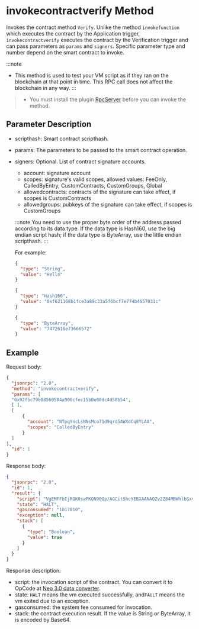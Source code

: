 # invokecontractverify Method

Invokes the contract method `Verify`. Unlike the method `invokefunction` which executes the contract by the Application trigger, `invokecontractverify` executes the contract by the Verification trigger and can pass parameters as `params` and `signers`. Specific parameter type and number depend on the smart contract to invoke.

:::note
 - This method is used to test your VM script as if they ran on the blockchain at that point in time. This RPC call does not affect the blockchain in any way.
:::
> - You must install the plugin [RpcServer](https://github.com/neo-project/neo-modules/releases) before you can invoke the method.

## Parameter Description

- scripthash: Smart contract scripthash.

- params: The parameters to be passed to the smart contract operation. 

- signers: Optional. List of contract signature accounts.
  * account: signature account
  * scopes: signature's valid scopes, allowed values: FeeOnly, CalledByEntry, CustomContracts, CustomGroups, Global
  * allowedcontracts: contracts of the signature can take effect, if scopes is CustomContracts
  * allowedgroups: pubkeys of the signature can take effect, if scopes is CustomGroups
  
  :::note
  You need to use the proper byte order of the address passed according to its data type. If the data type is Hash160, use the big endian script hash; if the data type is ByteArray, use the little endian scripthash.
  :::
  
  For example:
  
    ```json
    {
      "type": "String",
      "value": "Hello"
    }
  
    {
      "type": "Hash160",
      "value": "0xf621168b1fce3a89c33a5f6bcf7e774b4657031c"
    }
  
    {
      "type": "ByteArray",
      "value": "7472616e73666572"
    }
    ```

## Example

Request body:

```json
{
  "jsonrpc": "2.0",
  "method": "invokecontractverify",
  "params": [ 
  "0x92f5c79b88560584a900cfec15b0e00dc4d58b54", 
  [ ],
  [
      {
        "account": "NTpqYncLsNNsMco71d9qrd5AWXdCq8YLAA",
        "scopes": "CalledByEntry"
      }
  ]
],
  "id": 1
}
```

Response body:

```json
{
  "jsonrpc": "2.0",
  "id": 1,
  "result": {
    "script": "VgEMFFbIjRQK0swPKQN90Qp/AGCitShcYEBXAANAQZv2Z84MBWhlbGxvDAV3b3JsZFNB5j8YhEBXAQAMFFbIjRQK0swPKQN90Qp/AGCitShcQfgn7IxwaEA=",
    "state": "HALT",
    "gasconsumed": "1017810",
    "exception": null,
    "stack": [
      {
        "type": "Boolean",
        "value": true
      }
    ]
  }
}
```

Response description:

- script: the invocation script of the contract. You can convert it to OpCode at [Neo 3.0 data converter](https://neo.org/converter).
- state: `HALT` means the vm executed successfully, and`FAULT` means the vm exited due to an exception. 
- gasconsumed: the system fee consumed for invocation.
- stack: the contract execution result. If the value is String or ByteArray, it is encoded by Base64.